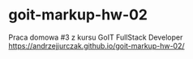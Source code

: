 # goit-markup-hw-02

Praca domowa #3 z kursu GoIT FullStack Developer
https://andrzejjurczak.github.io/goit-markup-hw-02/
